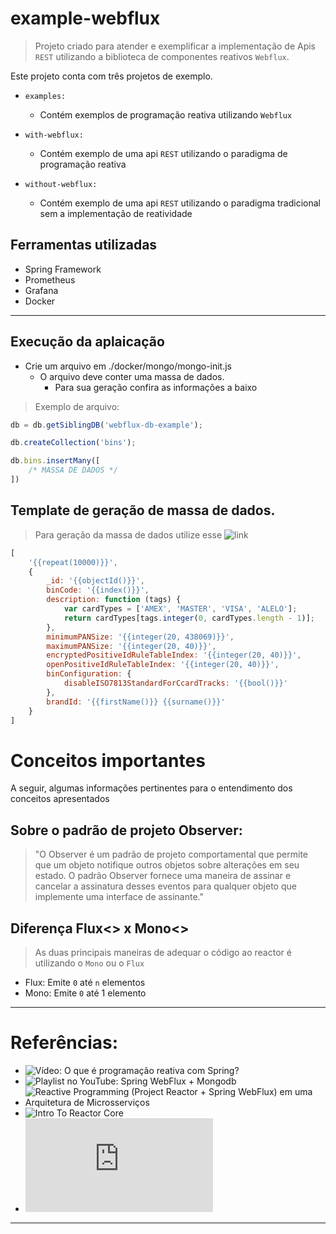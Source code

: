 # example-webflux

> Projeto criado para atender e exemplificar a implementação de Apis `REST` utilizando
> a biblioteca de componentes reativos `Webflux`.

Este projeto conta com três projetos de exemplo.

- `examples:`
    - Contém exemplos de programação reativa utilizando `Webflux`

- `with-webflux:`
    - Contém exemplo de uma api `REST` utilizando o paradigma de programação reativa

- `without-webflux:`
    - Contém exemplo de uma api `REST` utilizando o paradigma tradicional sem a implementação de reatividade

## Ferramentas utilizadas

- Spring Framework
- Prometheus
- Grafana
- Docker

---

## Execução da aplaicação

- Crie um arquivo em ./docker/mongo/mongo-init.js
    - O arquivo deve conter uma massa de dados.
        - Para sua geração confira as informações a baixo

> Exemplo de arquivo:

````js
db = db.getSiblingDB('webflux-db-example');

db.createCollection('bins');

db.bins.insertMany([
    /* MASSA DE DADOS */
])

````

## Template de geração de massa de dados.

> Para geração da massa de dados utilize esse  ![link](https://www.json-generator.com/)

```js
[
    '{{repeat(10000)}}',
    {
        _id: '{{objectId()}}',
        binCode: '{{index()}}',
        description: function (tags) {
            var cardTypes = ['AMEX', 'MASTER', 'VISA', 'ALELO'];
            return cardTypes[tags.integer(0, cardTypes.length - 1)];
        },
        minimumPANSize: '{{integer(20, 438069)}}',
        maximumPANSize: '{{integer(20, 40)}}',
        encryptedPositiveIdRuleTableIndex: '{{integer(20, 40)}}',
        openPositiveIdRuleTableIndex: '{{integer(20, 40)}}',
        binConfiguration: {
            disableISO7813StandardForCcardTracks: '{{bool()}}'
        },
        brandId: '{{firstName()}} {{surname()}}'
    }
]
```

# Conceitos importantes

A seguir, algumas informações pertinentes para o entendimento dos conceitos apresentados

## Sobre o padrão de projeto Observer:

> "O Observer é um padrão de projeto comportamental que permite que um objeto notifique
> outros objetos sobre alterações em seu estado. O padrão Observer fornece uma maneira
> de assinar e cancelar a assinatura desses eventos para qualquer objeto que implemente
> uma interface de assinante."

## Diferença Flux<> x Mono<>

> As duas principais maneiras de adequar o código ao reactor é 
> utilizando o `Mono` ou o `Flux`

- Flux: Emite `0` até `n` elementos
- Mono: Emite `0` até 1 elemento

---

# Referências:

- ![Vídeo: O que é programação reativa com Spring?](https://www.youtube.com/watch?v=sR54-qSQnqk&ab_channel=AluraCursosOnline)
- ![Playlist no YouTube: Spring WebFlux + Mongodb](https://www.youtube.com/watch?v=jW1YdAb3GZo&list=PL8iIphQOyG-CyD9uuRTMiqxEut5QAKHga&ab_channel=MichelliBrito)
- ![Reactive Programming (Project Reactor + Spring WebFlux) em uma Arquitetura de Microsserviços](https://medium.com/@marcelomg21/reactive-programming-project-reactor-spring-webflux-em-uma-arquitetura-de-micro-servi%C3%A7os-e4351028ff9a)
- ![Intro To Reactor Core](https://www.baeldung.com/reactor-core)
- ![Sobre o Flux](https://projectreactor.io/docs/core/release/api/reactor/core/publisher/Flux.html)

---


